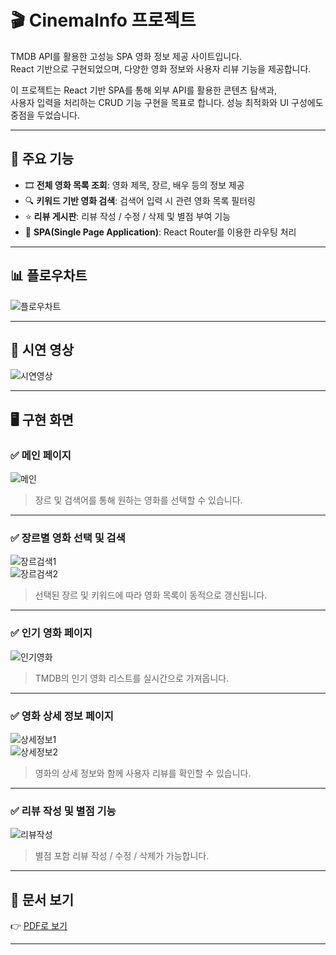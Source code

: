 # 🎬 CinemaInfo 프로젝트

TMDB API를 활용한 고성능 SPA 영화 정보 제공 사이트입니다.  
React 기반으로 구현되었으며, 다양한 영화 정보와 사용자 리뷰 기능을 제공합니다.

이 프로젝트는 React 기반 SPA를 통해 외부 API를 활용한 콘텐츠 탐색과,<br>
사용자 입력을 처리하는 CRUD 기능 구현을 목표로 합니다. 성능 최적화와 UI 구성에도 중점을 두었습니다.

---

## 📌 주요 기능

- 🎞 **전체 영화 목록 조회**: 영화 제목, 장르, 배우 등의 정보 제공
- 🔍 **키워드 기반 영화 검색**: 검색어 입력 시 관련 영화 목록 필터링
- ⭐️ **리뷰 게시판**: 리뷰 작성 / 수정 / 삭제 및 별점 부여 기능
- 🔗 **SPA(Single Page Application)**: React Router를 이용한 라우팅 처리

---

## 📊 플로우차트

![플로우차트](images/image-8.png)

---

## 🎥 시연 영상

![시연영상](MovieDemo.gif)

---

## 🖥 구현 화면

### ✅ 메인 페이지

![메인](images/image.png)

> 장르 및 검색어를 통해 원하는 영화를 선택할 수 있습니다.

---

### ✅ 장르별 영화 선택 및 검색

![장르검색1](images/image-5.png)  
![장르검색2](images/image-6.png)

> 선택된 장르 및 키워드에 따라 영화 목록이 동적으로 갱신됩니다.

---

### ✅ 인기 영화 페이지

![인기영화](images/image-1.png)

> TMDB의 인기 영화 리스트를 실시간으로 가져옵니다.

---

### ✅ 영화 상세 정보 페이지

![상세정보1](images/image-7.png)  
![상세정보2](images/image-9.png)

> 영화의 상세 정보와 함께 사용자 리뷰를 확인할 수 있습니다.

---

### ✅ 리뷰 작성 및 별점 기능

![리뷰작성](images/image-10.png)

> 별점 포함 리뷰 작성 / 수정 / 삭제가 가능합니다.

---

## 📄 문서 보기

👉 [PDF로 보기](https://github.com/chanO4135/front_reactProject/blob/main/chan_project.pdf)

---
